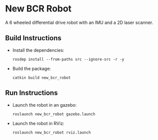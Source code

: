 # New BCR Robot

A 6 wheeled differential drive robot with an IMU and a  2D laser scanner.

## Build Instructions

* Install the dependencies:

	  rosdep install --from-paths src --ignore-src -r -y

* Build the package:

	  catkin build new_bcr_robot

## Run Instructions

* Launch the robot in an gazebo:

	  roslaunch new_bcr_robot gazebo.launch

* Launch the robot in RViz:

	  roslaunch new_bcr_robot rviz.launch
